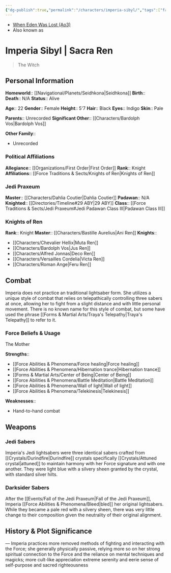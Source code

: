 ```yaml
---
{"dg-publish":true,"permalink":"/characters/imperia-sibyl/","tags":["fallenjedi","firstorder","knightsofren","jedipraxeum","jediknight","forcesensitive","unfinished","trayas"],"noteIcon":"saber1"}
---
```


- [When Eden Was Lost (Ao3)](https://archiveofourown.org/works/19334440/chapters/45992584)
- Also known as
# Imperia Sibyl | Sacra Ren
>The Witch

## Personal Information

**Homeworld**::  [[Navigational/Planets/Seidhkona\|Seidhkona]]
**Birth**::  
**Death**::  N/A
**Status**::  Alive

**Age**::  22
**Gender**::  Female 
**Height**::  5'7
**Hair**::  Black
**Eyes**::  Indigo
**Skin**::  Pale

**Parents**::  Unrecorded 
**Significant Other**::  [[Characters/Bardolph Vos\|Bardolph Vos]]

**Other Family**::
- Unrecorded

### Political Affiliations

**Allegiance**::  [[Organizations/First Order\|First Order]]
**Rank**::  Knight
**Affiliations**::  [[Force Traditions & Sects/Knights of Ren\|Knights of Ren]]

### Jedi Praxeum

**Master**::  [[Characters/Dahlia Coutier\|Dahlia Coutier]]
**Padawan**::  N/A
**Knighted**::  [[Directories/Timeline#29 ABY\|29 ABY]]
**Class**::  [[Force Traditions & Sects/Jedi Praxeum#Jedi Padawan Class III\|Padawan Class III]]

### Knights of Ren

**Rank**::  Knight
**Master**::  [[Characters/Bastille Aurelius\|Ani Ren]]
**Knights**::
- [[Characters/Chevalier Hellix\|Muta Ren]]
- [[Characters/Bardolph Vos\|Jus Ren]]
- [[Characters/Alfred Jonnas\|Deco Ren]]
- [[Characters/Versailles Cordelia\|Victa Ren]]
- [[Characters/Roman Ange\|Feru Ren]]

## Combat

Imperia does not practice an traditional lightsaber form. She utilizes a unique style of combat that relies on telepathically controlling three sabers at once, allowing her to fight from a slight distance and with little personal movement. There is no known name for this style of combat, but some have used the phrase [[Forms & Martial Arts/Traya's Telepathy\|Traya's Telepathy]] to refer to it. 

### Force Beliefs & Usage

The Mother

**Strengths**::
- [[Force Abilities & Phenomena/Force healing\|Force healing]]
- [[Force Abilities & Phenomena/Hibernation trance\|Hibernation trance]]
- [[Forms & Martial Arts/Center of Being\|Center of Being]]
- [[Force Abilities & Phenomena/Battle Meditation\|Battle Meditation]]
- [[Force Abilities & Phenomena/Wall of light\|Wall of light]]
- [[Force Abilities & Phenomena/Telekinesis\|Telekinesis]]

**Weaknesses**::
- Hand-to-hand combat

## Weapons

### Jedi Sabers

Imperia's Jedi lightsabers were three identical sabers crafted from [[Crystals/Durindfire\|Durindfire]] crystals specifically [[Crystals/Attuned crystal\|attuned]] to maintain harmony with her Force signature and with one another. They were light blue with a silvery sheen granted by the crystal, with standard silver hilts. 

### Darksider Sabers

After the [[Events/Fall of the Jedi Praxeum\|Fall of the Jedi Praxeum]], Imperia [[Force Abilities & Phenomena/Bleed\|bled]] her original lightsabers. While they became a pale red with a silvery sheen, there was very little change to their composition given the neutrality of their original alignment. 

## History & Plot Significance

— Imperia practices more removed methods of fighting and interacting with the Force; she generally physically passive, relying more so on her strong spiritual connection to the Force and the reliance on mental techniques and magicks; more cult-like appreciation
extreme serenity and eerie sense of self-purpose and sacred righteousness